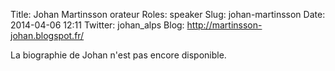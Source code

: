 Title: Johan Martinsson orateur
Roles: speaker
Slug: johan-martinsson
Date: 2014-04-06 12:11
Twitter: johan_alps
Blog: http://martinsson-johan.blogspot.fr/


La biographie de Johan n'est pas encore disponible.


